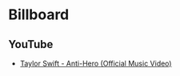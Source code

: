 # Billboard
## YouTube
* [Taylor Swift - Anti-Hero (Official Music Video)](https://www.youtube.com/watch?v=b1kbLwvqugk)
